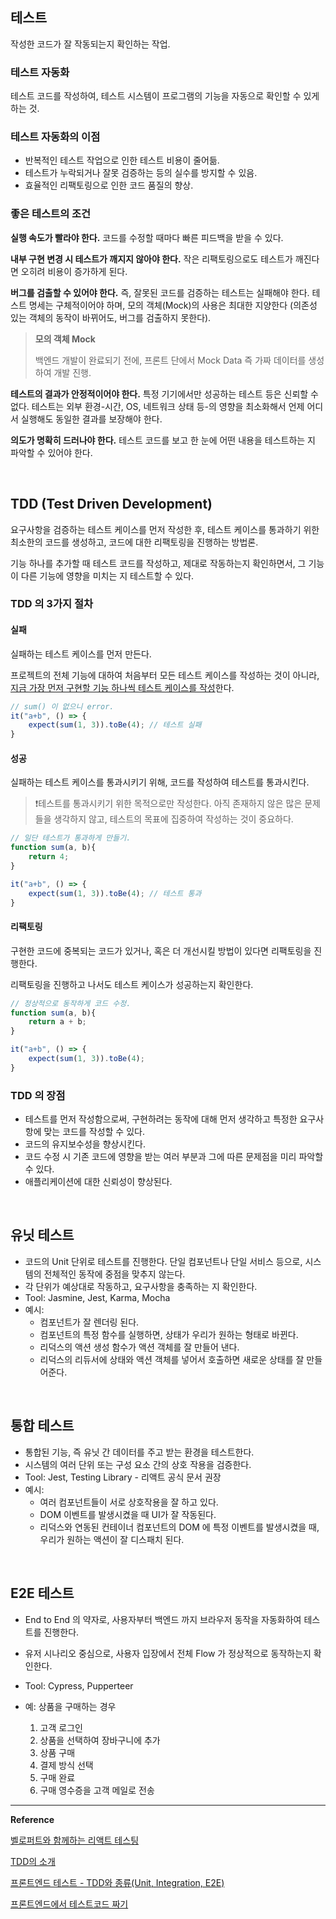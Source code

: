 ## 테스트

작성한 코드가 잘 작동되는지 확인하는 작업.



### 테스트 자동화

테스트 코드를 작성하여, 테스트 시스템이 프로그램의 기능을 자동으로 확인할 수 있게 하는 것.



### 테스트 자동화의 이점

- 반복적인 테스트 작업으로 인한 테스트 비용이 줄어듦.
- 테스트가 누락되거나 잘못 검증하는 등의 실수를 방지할 수 있음.
- 효율적인 리팩토링으로 인한 코드 품질의 향상.



### 좋은 테스트의 조건

**실행 속도가 빨라야 한다.** 코드를 수정할 때마다 빠른 피드백을 받을 수 있다.

**내부 구현 변경 시 테스트가 깨지지 않아야 한다.** 작은 리팩토링으로도 테스트가 깨진다면 오히려 비용이 증가하게 된다.

**버그를 검출할 수 있어야 한다.** 즉, 잘못된 코드를 검증하는 테스트는 실패해야 한다. 테스트 명세는 구체적이어야 하며, 모의 객체(Mock)의 사용은 최대한 지양한다 (의존성 있는 객체의 동작이 바뀌어도, 버그를 검출하지 못한다).

> **모의 객체 Mock**
>
> 백엔드 개발이 완료되기 전에, 프론트 단에서 Mock Data 즉 가짜 데이터를 생성하여 개발 진행.

**테스트의 결과가 안정적이어야 한다.** 특정 기기에서만 성공하는 테스트 등은 신뢰할 수 없다. 테스트는 외부 환경-시간, OS, 네트워크 상태 등-의 영향을 최소화해서 언제 어디서 실행해도 동일한 결과를 보장해야 한다. 

**의도가 명확히 드러나야 한다.** 테스트 코드를 보고 한 눈에 어떤 내용을 테스트하는 지 파악할 수 있어야 한다.



<br/>

## TDD (Test Driven Development)

요구사항을 검증하는 테스트 케이스를 먼저 작성한 후, 테스트 케이스를 통과하기 위한 최소한의 코드를 생성하고, 코드에 대한 리팩토링을 진행하는 방법론.

기능 하나를 추가할 때 테스트 코드를 작성하고, 제대로 작동하는지 확인하면서, 그 기능이 다른 기능에 영향을 미치는 지 테스트할 수 있다.



### TDD 의 3가지 절차

#### 실패

실패하는 테스트 케이스를 먼저 만든다. 

프로젝트의 전체 기능에 대하여 처음부터 모든 테스트 케이스를 작성하는 것이 아니라, <u>지금 가장 먼저 구현할 기능 하나씩 테스트 케이스를 작성</u>한다.

```javascript
// sum() 이 없으니 error.
it("a+b", () => {
    expect(sum(1, 3)).toBe(4); // 테스트 실패
}
```



#### 성공

실패하는 테스트 케이스를 통과시키기 위해, 코드를 작성하여 테스트를 통과시킨다.

> ❗️테스트를 통과시키기 위한 목적으로만 작성한다. 아직 존재하지 않은 많은 문제들을 생각하지 않고, 테스트의 목표에 집중하여 작성하는 것이 중요하다.

```javascript
// 일단 테스트가 통과하게 만들기.
function sum(a, b){
    return 4;
}

it("a+b", () => {
    expect(sum(1, 3)).toBe(4); // 테스트 통과
}
```



#### 리팩토링

구현한 코드에 중복되는 코드가 있거나, 혹은 더 개선시킬 방법이 있다면 리팩토링을 진행한다.

리팩토링을 진행하고 나서도 테스트 케이스가 성공하는지 확인한다.

```javascript
// 정상적으로 동작하게 코드 수정.
function sum(a, b){
    return a + b;
}

it("a+b", () => {
    expect(sum(1, 3)).toBe(4);
}
```





### TDD 의 장점

- 테스트를 먼저 작성함으로써, 구현하려는 동작에 대해 먼저 생각하고 특정한 요구사항에 맞는 코드를 작성할 수 있다.
- 코드의 유지보수성을 향상시킨다.
- 코드 수정 시 기존 코드에 영향을 받는 여러 부분과 그에 따른 문제점을 미리 파악할 수 있다.
- 애플리케이션에 대한 신뢰성이 향상된다.



<br/>

## 유닛 테스트

- 코드의 Unit 단위로 테스트를 진행한다. 단일 컴포넌트나 단일 서비스 등으로, 시스템의 전체적인 동작에 중점을 맞추지 않는다.
- 각 단위가 예상대로 작동하고, 요구사항을 충족하는 지 확인한다.
- Tool: Jasmine, Jest, Karma, Mocha
- 예시: 
  - 컴포넌트가 잘 렌더링 된다.
  - 컴포넌트의 특정 함수를 실행하면, 상태가 우리가 원하는 형태로 바뀐다.
  - 리덕스의 액션 생성 함수가 액션 객체를 잘 만들어 낸다.
  - 리덕스의 리듀서에 상태와 액션 객체를 넣어서 호출하면 새로운 상태를 잘 만들어준다.


<br/>

## 통합 테스트

- 통합된 기능, 즉 유닛 간 데이터를 주고 받는 환경을 테스트한다.
- 시스템의 여러 단위 또는 구성 요소 간의 상호 작용을 검증한다.
- Tool: Jest, Testing Library - 리액트 공식 문서 권장
- 예시:
  - 여러 컴포넌트들이 서로 상호작용을 잘 하고 있다.
  - DOM 이벤트를 발생시켰을 때 UI가 잘 작동된다.
  - 리덕스와 연동된 컨테이너 컴포넌트의 DOM 에 특정 이벤트를 발생시켰을 때, 우리가 원하는 액션이 잘 디스패치 된다. 


<br/>

## E2E 테스트

- End to End 의 약자로, 사용자부터 백엔드 까지 브라우저 동작을 자동화하여 테스트를 진행한다.
- 유저 시나리오 중심으로, 사용자 입장에서 전체 Flow 가 정상적으로 동작하는지 확인한다.
- Tool: Cypress, Pupperteer

- 예: 상품을 구매하는 경우
  1. 고객 로그인
  2. 상품을 선택하여 장바구니에 추가
  3. 상품 구매
  4. 결제 방식 선택
  5. 구매 완료
  6. 구매 영수증을 고객 메일로 전송



---
**Reference**

[벨로퍼트와 함께하는 리액트 테스팅](https://velog.io/@velopert/react-testing)

[TDD의 소개](https://velog.io/@velopert/TDD%EC%9D%98-%EC%86%8C%EA%B0%9C)

[프론트엔드 테스트 - TDD와 종류(Unit, Integration, E2E)](https://soojae.tistory.com/74)

[프론트엔드에서 테스트코드 짜기](https://kooku0.github.io/blog/%ED%94%84%EB%A1%A0%ED%8A%B8%EC%97%94%EB%93%9C%EC%97%90%EC%84%9C-%ED%85%8C%EC%8A%A4%ED%8A%B8%EC%BD%94%EB%93%9C%20%EC%A7%9C%EA%B8%B0/)

